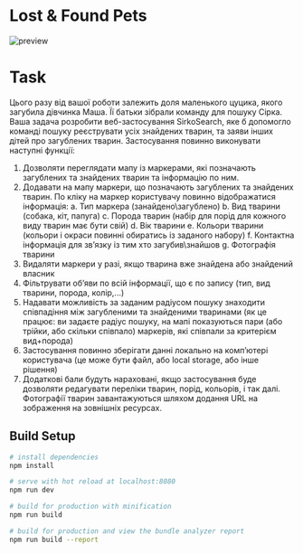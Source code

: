 # Lost & Found Pets

![preview](https://i.imgur.com/PdEti5d.png)

# Task

Цього разу від вашої роботи залежить доля маленького цуцика, якого загубила дівчинка Маша. Її батьки
зібрали команду для пошуку Сірка. Ваша задача розробити веб-застосування SirkoSearch, яке б
допомогло команді пошуку реєструвати усіх знайдених тварин, та заяви інших дітей про загублених
тварин. Застосування повинно виконувати наступні функції:

1. Дозволяти переглядати мапу із маркерами, які позначають загублених та знайдених тварин та
   інформацію по ним.
2. Додавати на мапу маркери, що позначають загублених та знайдених тварин. По кліку на маркер
   користувачу повинно відображатися інформація:
   a. Тип маркера (занайдено\загублено)
   b. Вид тварини (собака, кіт, папуга)
   c. Порода тварин (набір для порід для кожного виду тварин має бути свій)
   d. Вік тварини
   e. Кольори тварини (кольори і окраси повинні обиратись із заданого набору)
   f. Контактна інформація для зв’язку із тим хто загубив\знайшов
   g. Фотографія тварини
3. Видаляти маркери у разі, якщо тварина вже знайдена або знайдений власник
4. Фільтрувати об’яви по всій інформації, що є по запису (тип, вид тварини, порода, колір,...)
5. Надавати можливість за заданим радіусом пошуку знаходити співпадіння між загубленими та
   знайденими тваринами (як це працює: ви задаєте радіус пошуку, на мапі показуються пари (або
   трійки, або скільки співпало) маркерів, які співпали за критерієм вид+порода)
6. Застосування повинно зберігати данні локально на комп’ютері користувача (це може бути файл,
   або local storage, або інше рішення)
7. Додаткові бали будуть нараховані, якщо застосування буде дозволяти редагувати переліки
   тварин, порід, кольорів, і так далі.
   Фотографії тварин завантажуються шляхом додання URL на зображення на зовнішніх ресурсах.

## Build Setup

```bash
# install dependencies
npm install

# serve with hot reload at localhost:8080
npm run dev

# build for production with minification
npm run build

# build for production and view the bundle analyzer report
npm run build --report
```
